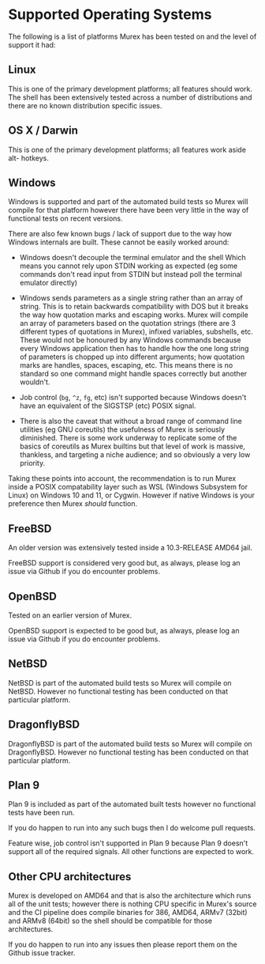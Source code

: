 # Supported Operating Systems

The following is a list of platforms Murex has been tested on and the
level of support it had:

## Linux

This is one of the primary development platforms; all features should work. The
shell has been extensively tested across a number of distributions and there
are no known distribution specific issues.

## OS X / Darwin

This is one of the primary development platforms; all features work aside alt-
hotkeys.

## Windows

Windows is supported and part of the automated build tests so Murex will
compile for that platform however there have been very little in the way of
functional tests on recent versions.

There are also few known bugs / lack of support due to the way how Windows
internals are built. These cannot be easily worked around:

* Windows doesn't decouple the terminal emulator and the shell Which means you
  cannot rely upon STDIN working as expected (eg some commands don't read input
  from STDIN but instead poll the terminal emulator directly)

* Windows sends parameters as a single string rather than an array of string.
  This is to retain backwards compatibility with DOS but it breaks the way how
  quotation marks and escaping works. Murex will compile an array of
  parameters based on the quotation strings (there are 3 different types of
  quotations in Murex), infixed variables, subshells, etc. These would not be
  honoured by any Windows commands because every Windows application then has
  to handle how the one long string of parameters is chopped up into different
  arguments; how quotation marks are handles, spaces, escaping, etc. This means
  there is no standard so one command might handle spaces correctly but another
  wouldn't.

* Job control (`bg`, `^z`, `fg`, etc) isn't supported because Windows doesn't
  have an equivalent of the SIGSTSP (etc) POSIX signal. 

* There is also the caveat that without a broad range of command line utilities
  (eg GNU coreutils) the usefulness of Murex is seriously diminished. There
  is some work underway to replicate some of the basics of coreutils as Murex
  builtins but that level of work is massive, thankless, and targeting a niche
  audience; and so obviously a very low priority.
  
Taking these points into account, the recommendation is to run Murex inside a
POSIX compatability layer such as WSL (Windows Subsystem for Linux) on Windows
10 and 11, or Cygwin. However if native Windows is your preference then Murex
*should* function.

## FreeBSD

An older version was extensively tested inside a 10.3-RELEASE AMD64 jail.

FreeBSD support is considered very good but, as always, please log an issue via
Github if you do encounter problems.

## OpenBSD

Tested on an earlier version of Murex.

OpenBSD support is expected to be good but, as always, please log an issue via
Github if you do encounter problems.

## NetBSD

NetBSD is part of the automated build tests so Murex will compile on NetBSD.
However no functional testing has been conducted on that particular platform.

## DragonflyBSD

DragonflyBSD is part of the automated build tests so Murex will compile on
DragonflyBSD. However no functional testing has been conducted on that
particular platform.

## Plan 9

Plan 9 is included as part of the automated built tests however no functional
tests have been run.

If you do happen to run into any such bugs then I do welcome pull requests.

Feature wise, job control isn't supported in Plan 9 because Plan 9 doesn't
support all of the required signals. All other functions are expected to work.

## Other CPU architectures

Murex is developed on AMD64 and that is also the architecture which runs all
of the unit tests; however there is nothing CPU specific in Murex's source
and the CI pipeline does compile binaries for 386, AMD64, ARMv7 (32bit) and
ARMv8 (64bit) so the shell should be compatible for those architectures.

If you do happen to run into any issues then please report them on the Github
issue tracker.
